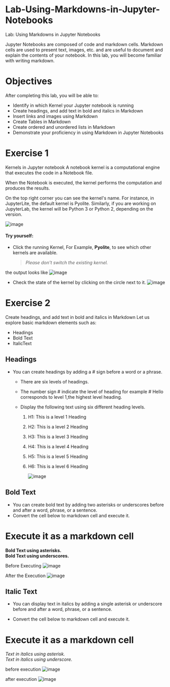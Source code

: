# Lab-Using-Markdowns-in-Jupyter-Notebooks
Lab: Using Markdowns in Jupyter Notebooks

Jupyter Notebooks are composed of code and markdown cells. Markdown cells are used to present text, images, etc. and are useful to document and explain the contents of your notebook. In this lab, you will become familiar with writing markdown.

# Objectives
After completing this lab, you will be able to:

- Identify in which Kernel your Jupyter notebook is running
- Create headings, and add text in bold and italics in Markdown
- Insert links and images using Markdown
- Create Tables in Markdown
- Create ordered and unordered lists in Markdown
- Demonstrate your proficiency in using Markdown in Jupyter Notebooks


# Exercise 1
Kernels in Jupyter notebook
A notebook kernel is a computational engine that executes the code in a Notebook file.

When the Notebook is executed, the kernel performs the computation and produces the results.

On the top right corner you can see the kernel's name. For instance, in JupyterLite, the default kernel is Pyolite. Similarly, if you are working on JupyterLab, the kernel will be Python 3 or Python 2, depending on the version.

![image](https://github.com/user-attachments/assets/6e5bfeed-b699-4f2e-a7e4-fa75c3155018)

#### Try yourself:

* Click the running Kernel, For Example, **Pyolite**, to see which other kernels are available.<br/>

  > _Please don't switch the existing kernel._

the output looks like
![image](https://github.com/user-attachments/assets/55f70013-f77f-4f14-8041-3c0cd3dd689c)


* Check the state of the kernel by clicking on the circle next to it.
![image](https://github.com/user-attachments/assets/240476aa-2e70-4552-99d4-7934601e5b71)

# Exercise 2
Create headings, and add text in bold and italics in Markdown
Let us explore basic markdown elements such as:

- Headings
- Bold Text
- ItalicText


## Headings
* You can create headings by adding a # sign before a word or a phrase.

  - There are six levels of headings.
  - The number sign # indicate the level of heading for example # Hello corresponds to level 1,the highest level heading.
  - Display the following text using six different heading levels.
    
    1. H1: This is a level 1 Heading
    2. H2: This is a level 2 Heading
    3. H3: This is a level 3 Heading
    4. H4: This is a level 4 Heading
    5. H5: This is a level 5 Heading
    6. H6: This is a level 6 Heading
   
       ![image](https://github.com/user-attachments/assets/f7f3aaa6-b7fe-47af-84a0-3ef7adece768)


## Bold Text 
 * You can create bold text by adding two asterisks or underscores before and after a word, phrase, or a sentence.
 * Convert the cell below to markdown cell and execute it.

# Execute it as a markdown cell
**Bold Text using asterisks.**  
__Bold Text using underscores.__

Before Executing
![image](https://github.com/user-attachments/assets/9abc38fb-e2e7-423a-8ac2-1533a285721c)

After the Execution
![image](https://github.com/user-attachments/assets/623f93e3-9fc1-4438-bf20-f124ad6e0733)

## Italic Text
* You can display text in italics by adding a single asterisk or underscore before and after a word, phrase, or a sentence.

* Convert the cell below to markdown cell and execute it.

# Execute it as a markdown cell
*Text in italics using asterisk.*  
_Text in italics using underscore._

before execution
![image](https://github.com/user-attachments/assets/94331ec3-9b61-44c3-b49a-d52b3728306b)

after execution
![image](https://github.com/user-attachments/assets/0c93463b-5d24-4191-a0c1-0733df714aec)

